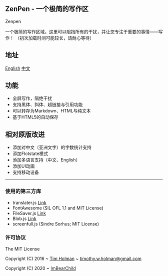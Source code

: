 ## ZenPen - 一个极简的写作区

Zenpen

一个极简的写作区域。这里可以阻挡所有的干扰，并让您专注于重要的事情——写作！
（初次加载时间可能较长，请耐心等待）

## 地址

[English](https://imbearchild.github.io/ZenPen/index.html?lang=en) 
[中文](https://imbearchild.github.io/ZenPen/index.html?lang=cn) 

## 功能

* 全屏写作，隔绝干扰
* 支持黑体、斜体、超链接与引用功能
* 可以转存为Markdown、HTML与纯文本
* 基于HTML5的自动保存

## 相对原版改进 

* 添加对中文（亚洲文字）的字数统计支持
* 添加Flotstate模式
* 添加多语言支持（中文、English）
* 添加UI动画
* 支持移动设备

---------

### 使用的第三方库

* translater.js [Link](https://github.com/jaywcjlove/translater.js)
* FontAwesome (SIL OFL 1.1 and MIT License)
* FileSaver.js [Link](http://purl.eligrey.com/github/FileSaver.js/blob/master/FileSaver.js)
* Blob.js [Link](http://purl.eligrey.com/github/Blob.js/blob/master/Blob.js)
* screenfull.js (Sindre Sorhus; MIT License)


### 许可协议

The MIT License

Copyright (C) 2016 ~ [Tim Holman](http://tholman.com) ~ timothy.w.holman@gmail.com

Copyright (C) 2020 ~ [ImBearChild](https://github.com/ImBearChild/) 
